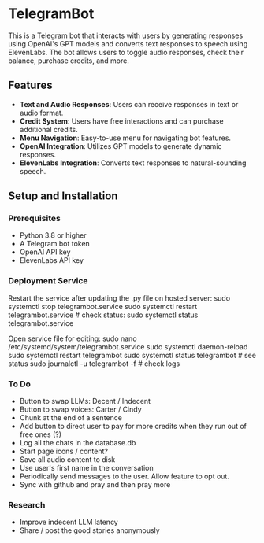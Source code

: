 # TelegramBot

This is a Telegram bot that interacts with users by generating responses using OpenAI's GPT models and converts text responses to speech using ElevenLabs. The bot allows users to toggle audio responses, check their balance, purchase credits, and more.

## Features

- **Text and Audio Responses**: Users can receive responses in text or audio format.
- **Credit System**: Users have free interactions and can purchase additional credits.
- **Menu Navigation**: Easy-to-use menu for navigating bot features.
- **OpenAI Integration**: Utilizes GPT models to generate dynamic responses.
- **ElevenLabs Integration**: Converts text responses to natural-sounding speech.

## Setup and Installation

### Prerequisites

- Python 3.8 or higher
- A Telegram bot token
- OpenAI API key
- ElevenLabs API key



### Deployment Service

Restart the service after updating the .py file on hosted server:
sudo systemctl stop telegrambot.service
sudo systemctl restart telegrambot.service # check status: sudo systemctl status telegrambot.service


Open service file for editing:
sudo nano /etc/systemd/system/telegrambot.service
sudo systemctl daemon-reload
sudo systemctl restart telegrambot 
sudo systemctl status telegrambot # see status
sudo journalctl -u telegrambot -f # check logs

### To Do

- Button to swap LLMs: Decent / Indecent
- Button to swap voices: Carter / Cindy
- Chunk at the end of a sentence
- Add button to direct user to pay for more credits when they run out of free ones (?)
- Log all the chats in the database.db
- Start page icons / content? 
- Save all audio content to disk
- Use user's first name in the conversation
- Periodically send messages to the user. Allow feature to opt out.
- Sync with github and pray and then pray more


### Research

- Improve indecent LLM latency
- Share / post the good stories anonymously
